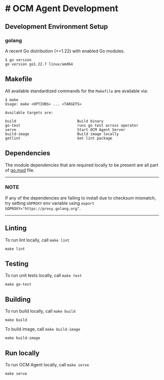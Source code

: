 # # OCM Agent Development

## Development Environment Setup

### golang

A recent Go distribution (>=1.22) with enabled Go modules.

```shell
$ go version
go version go1.22.7 linux/amd64
```

## Makefile

All available standardized commands for the `Makefile` are available via:

```shell
$ make
Usage: make <OPTIONS> ... <TARGETS>

Available targets are:

build                            Build binary
go-test                          runs go test across operator
serve                            Start OCM Agent Server
build-image                      Build image locally
getlint                          Get lint package
```

## Dependencies

The module dependencies that are required locally to be present are all part of [go.mod](https://github.com/openshift/ocm-agent/blob/master/go.mod) file.

---

### NOTE

If any of the dependencies are failing to install due to checksum mismatch, try setting `GOPROXY` env variable using `export GOPROXY="https://proxy.golang.org"`.

---

## Linting

To run lint locally, call `make lint`

```shell
make lint
```

## Testing

To run unit tests locally, call `make test`

```shell
make go-test
```

## Building

To run build locally, call `make build`

```shell
make build
```

To build image, call `make build-image`

```shell
make build-image 
```

## Run locally

To run OCM Agent locally, call `make serve`

```shell
make serve
```
